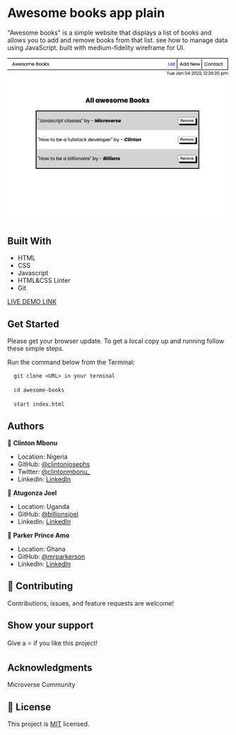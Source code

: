 # Awesome books app plain

"Awesome books" is a simple website that displays a list of books and allows you to add and remove books from that list. see how to manage data using JavaScript. built with medium-fidelity wireframe for UI.

![screenshot](assets/images/awesome-book-navigation.png)

## Built With

- HTML
- CSS
- Javascript
- HTML&CSS Linter
- Git

[LIVE DEMO LINK](https://clintonjosephs.github.io/awesome-books/)

## Get Started

Please get your browser update.
To get a local copy up and running follow these simple steps.

Run the command below from the Terminal:

      git clone <URL> in your terminal

      cd awesome-books

      start index.html

## Authors

👤 **Clinton Mbonu**

- Location: Nigeria
- GitHub: [@clintonjosephs](https://github.com/clintonjosephs)
- Twitter: [@clintonmbonu\_](https://twitter.com/clintonmbonu_)
- LinkedIn: [LinkedIn](https://linkedin.com/in/clinton-mbonu)

👤 **Atugonza Joel**

- Location: Uganda
- GitHub: [@billionsjoel](https://github.com/billionsjoel)
- LinkedIn: [LinkedIn](https://linkedin.com/in/billionsjoel)

👤 **Parker Prince Amo**

- Location: Ghana
- GitHub: [@mrparkerson](https://github.com/mrparkersson)
- LinkedIn: [LinkedIn](https://www.linkedin.com/in/amopp/)

## 🤝 Contributing

Contributions, issues, and feature requests are welcome!

## Show your support

Give a ⭐️ if you like this project!

## Acknowledgments

Microverse Community

## 📝 License

This project is [MIT](LICENSE) licensed.
